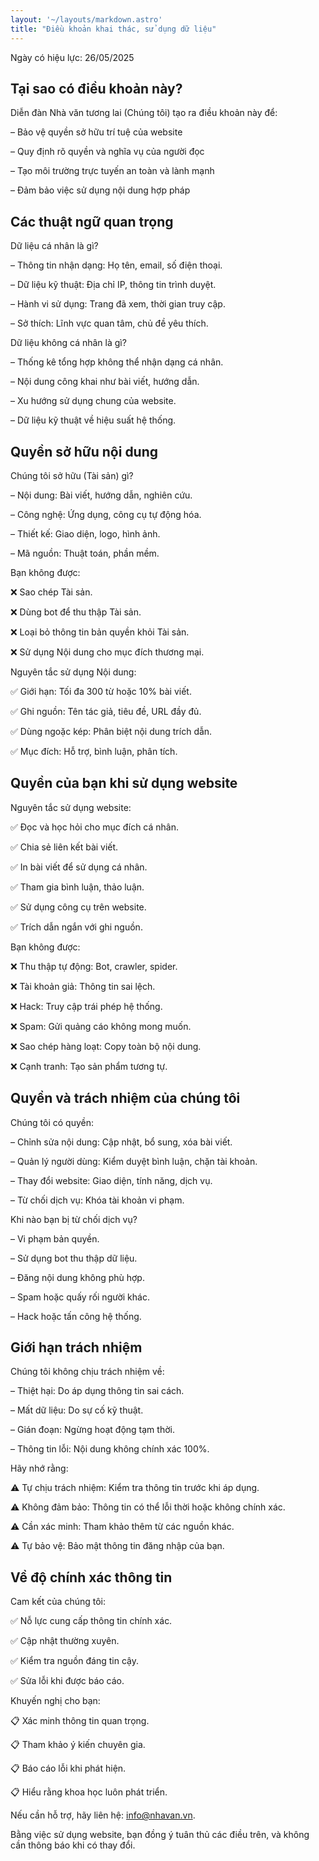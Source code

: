 ```yaml
---
layout: '~/layouts/markdown.astro'
title: "Điều khoản khai thác, sử dụng dữ liệu"
---
```


Ngày có hiệu lực: 26/05/2025

## Tại sao có điều khoản này?

Diễn đàn Nhà văn tương lai (Chúng tôi) tạo ra điều khoản này để:

– Bảo vệ quyền sở hữu trí tuệ của website

– Quy định rõ quyền và nghĩa vụ của người đọc

– Tạo môi trường trực tuyến an toàn và lành mạnh

– Đảm bảo việc sử dụng nội dung hợp pháp

## Các thuật ngữ quan trọng

Dữ liệu cá nhân là gì?

– Thông tin nhận dạng: Họ tên, email, số điện thoại.

– Dữ liệu kỹ thuật: Địa chỉ IP, thông tin trình duyệt.

– Hành vi sử dụng: Trang đã xem, thời gian truy cập.

– Sở thích: Lĩnh vực quan tâm, chủ đề yêu thích.

Dữ liệu không cá nhân là gì?

– Thống kê tổng hợp không thể nhận dạng cá nhân.

– Nội dung công khai như bài viết, hướng dẫn.

– Xu hướng sử dụng chung của website.

– Dữ liệu kỹ thuật về hiệu suất hệ thống.

## Quyền sở hữu nội dung

Chúng tôi sở hữu (Tài sản) gì?

– Nội dung: Bài viết, hướng dẫn, nghiên cứu.

– Công nghệ: Ứng dụng, công cụ tự động hóa.

– Thiết kế: Giao diện, logo, hình ảnh.

– Mã nguồn: Thuật toán, phần mềm.

Bạn không được:

❌ Sao chép Tài sản.

❌ Dùng bot để thu thập Tài sản.

❌ Loại bỏ thông tin bản quyền khỏi Tài sản.

❌ Sử dụng Nội dung cho mục đích thương mại.

Nguyên tắc sử dụng Nội dung:

✅ Giới hạn: Tối đa 300 từ hoặc 10% bài viết.

✅ Ghi nguồn: Tên tác giả, tiêu đề, URL đầy đủ.

✅ Dùng ngoặc kép: Phân biệt nội dung trích dẫn.

✅ Mục đích: Hỗ trợ, bình luận, phân tích.

## Quyền của bạn khi sử dụng website

Nguyên tắc sử dụng website:

✅ Đọc và học hỏi cho mục đích cá nhân.

✅ Chia sẻ liên kết bài viết.

✅ In bài viết để sử dụng cá nhân.

✅ Tham gia bình luận, thảo luận.

✅ Sử dụng công cụ trên website.

✅ Trích dẫn ngắn với ghi nguồn.

Bạn không được:

❌ Thu thập tự động: Bot, crawler, spider.

❌ Tài khoản giả: Thông tin sai lệch.

❌ Hack: Truy cập trái phép hệ thống.

❌ Spam: Gửi quảng cáo không mong muốn.

❌ Sao chép hàng loạt: Copy toàn bộ nội dung.

❌ Cạnh tranh: Tạo sản phẩm tương tự.

## Quyền và trách nhiệm của chúng tôi

Chúng tôi có quyền:

– Chỉnh sửa nội dung: Cập nhật, bổ sung, xóa bài viết.

– Quản lý người dùng: Kiểm duyệt bình luận, chặn tài khoản.

– Thay đổi website: Giao diện, tính năng, dịch vụ.

– Từ chối dịch vụ: Khóa tài khoản vi phạm.

Khi nào bạn bị từ chối dịch vụ?

– Vi phạm bản quyền.

– Sử dụng bot thu thập dữ liệu.

– Đăng nội dung không phù hợp.

– Spam hoặc quấy rối người khác.

– Hack hoặc tấn công hệ thống.

## Giới hạn trách nhiệm

Chúng tôi không chịu trách nhiệm về:

– Thiệt hại: Do áp dụng thông tin sai cách.

– Mất dữ liệu: Do sự cố kỹ thuật.

– Gián đoạn: Ngừng hoạt động tạm thời.

– Thông tin lỗi: Nội dung không chính xác 100%.

Hãy nhớ rằng:

⚠️ Tự chịu trách nhiệm: Kiểm tra thông tin trước khi áp dụng.

⚠️ Không đảm bảo: Thông tin có thể lỗi thời hoặc không chính xác.

⚠️ Cần xác minh: Tham khảo thêm từ các nguồn khác.

⚠️ Tự bảo vệ: Bảo mật thông tin đăng nhập của bạn.

## Về độ chính xác thông tin

Cam kết của chúng tôi:

✅ Nỗ lực cung cấp thông tin chính xác.

✅ Cập nhật thường xuyên.

✅ Kiểm tra nguồn đáng tin cậy.

✅ Sửa lỗi khi được báo cáo.

Khuyến nghị cho bạn:

📋 Xác minh thông tin quan trọng.

📋 Tham khảo ý kiến chuyên gia.

📋 Báo cáo lỗi khi phát hiện.

📋 Hiểu rằng khoa học luôn phát triển.

Nếu cần hỗ trợ, hãy liên hệ: info@nhavan.vn.

Bằng việc sử dụng website, bạn đồng ý tuân thủ các điều trên, và không cần thông báo khi có thay đổi.